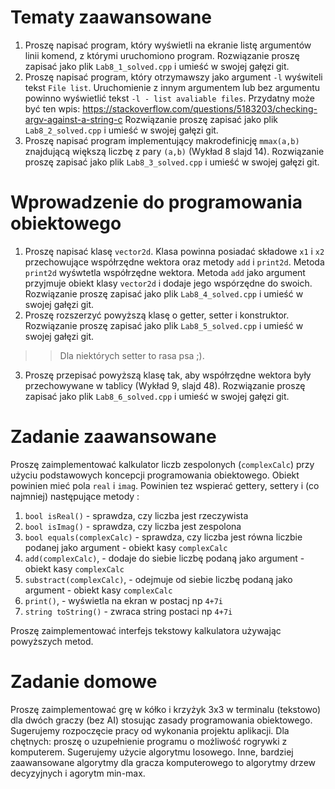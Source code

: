 # Tematy zaawansowane
1. Proszę napisać program, który wyświetli na ekranie listę argumentów linii komend, z którymi uruchomiono program. Rozwiązanie proszę zapisać jako plik `Lab8_1_solved.cpp` i umieść w swojej gałęzi git.
1. Proszę napisać program, który otrzymawszy jako argument `-l` wyświteli tekst `File list`. Uruchomienie z innym argumentem lub bez argumentu powinno wyświetlić tekst `-l - list avaliable files`. Przydatny może być ten wpis: https://stackoverflow.com/questions/5183203/checking-argv-against-a-string-c
Rozwiązanie proszę zapisać jako plik `Lab8_2_solved.cpp` i umieść w swojej gałęzi git.
1. Proszę napisać program implementujący makrodefinicję `mmax(a,b)` znajdującą większą liczbę z pary `(a,b)` (Wykład 8 slajd 14). Rozwiązanie proszę zapisać jako plik `Lab8_3_solved.cpp` i umieść w swojej gałęzi git.

# Wprowadzenie do programowania obiektowego
1. Proszę napisać klasę `vector2d`. Klasa powinna posiadać składowe `x1` i `x2` przechowujące współrzędne wektora oraz metody `add` i `print2d`. Metoda `print2d` wyśwtetla współrzędne wektora. Metoda `add` jako argument przyjmuje obiekt klasy `vector2d` i dodaje jego wspórzędne do swoich. Rozwiązanie proszę zapisać jako plik `Lab8_4_solved.cpp` i umieść w swojej gałęzi git.
2. Proszę rozszerzyć powyższą klasę o getter, setter i konstruktor. Rozwiązanie proszę zapisać jako plik `Lab8_5_solved.cpp` i umieść w swojej gałęzi git.
>> Dla niektórych setter to rasa psa ;). 
3. Proszę przepisać powyższą klasę tak, aby współrzędne wektora były przechowywane w tablicy (Wykład 9, slajd 48). Rozwiązanie proszę zapisać jako plik `Lab8_6_solved.cpp` i umieść w swojej gałęzi git.

# Zadanie zaawansowane
Proszę zaimplementować kalkulator liczb zespolonych (`complexCalc`) przy użyciu podstawowych koncepcji programowania obiektowego. Obiekt powinien mieć pola `real` i `imag`. Powinien tez wspierać gettery, settery i (co najmniej) następujące metody :
1. `bool isReal()` - sprawdza, czy liczba jest rzeczywista 
1. `bool isImag()` - sprawdza, czy liczba jest zespolona 
1. `bool equals(complexCalc)` - sprawdza, czy liczba jest równa liczbie podanej jako argument - obiekt kasy `complexCalc` 
1. `add(complexCalc)`, - dodaje do siebie liczbę podaną jako argument - obiekt kasy `complexCalc` 
1. `substract(complexCalc)`, - odejmuje od siebie liczbę podaną jako argument - obiekt kasy `complexCalc`
1. `print()`, - wyświetla na ekran w postacj np `4+7i`
1. `string toString()` - zwraca string postaci np `4+7i`

Proszę zaimplementować interfejs tekstowy kalkulatora używając powyższych metod. 

# Zadanie domowe
Proszę zaimplementować grę w kółko i krzyżyk 3x3 w terminalu (tekstowo) dla dwóch graczy (bez AI) stosując zasady programowania obiektowego. Sugerujemy rozpoczęcie pracy od wykonania projektu aplikacji. Dla chętnych: proszę o uzupełnienie programu o możliwość rogrywki z komputerem. Sugerujemy użycie algorytmu losowego. Inne, bardziej zaawansowane algorytmy dla gracza komputerowego to algorytmy drzew decyzyjnych i agorytm min-max.